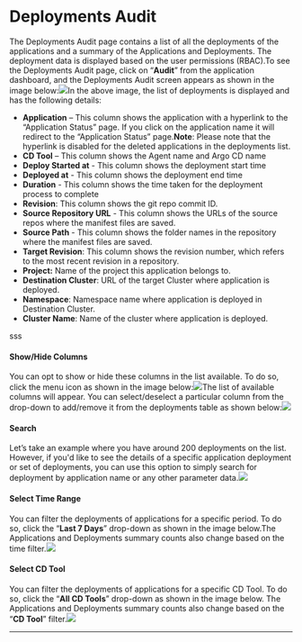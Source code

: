 # Deployments Audit



The Deployments Audit page contains a list of all the deployments of the applications and a summary of the Applications and Deployments. The deployment data is displayed based on the user permissions (RBAC).To see the Deployments Audit page, click on “**Audit**” from the application dashboard, and the Deployments Audit screen appears as shown in the image below:![](https://lh4.googleusercontent.com/7h8bn5t53QRmyV\_\_qzjsN8KexhWRFopvgk42kVmm9Who7dQLoUgaG-xcbG58R7Nl-PijtqF8-tULH5EOI8OQCgn4nW8F0jDfb514hCL1aMQAud8GLPXze6\_xK8ffM4ufcmxfIne-RH2aJV7sl1BzB1mt7xKKagmQ9hGxUzS-nMrpJcZmCFUBI6fmAA)In the above image, the list of deployments is displayed and has the following details:

* **Application** – This column shows the application with a hyperlink to the “Application Status” page. If you click on the application name it will redirect to the “Application Status” page.**Note**: Please note that the hyperlink is disabled for the deleted applications in the deployments list.
* **CD Tool** – This column shows the Agent name and Argo CD name
* **Deploy Started at** - This column shows the deployment start time
* **Deployed at** - This column shows the deployment end time
* **Duration** - This column shows the time taken for the deployment process to complete
* **Revision**: This column shows the git repo commit ID.
* **Source Repository URL** - This column shows the URLs of the source repos where the manifest files are saved.
* **Source Path** - This column shows the folder names in the repository where the manifest files are saved.
* **Target Revision**: This column shows the revision number, which refers to the most recent revision in a repository.
* **Project:** Name of the project this application belongs to.
* **Destination Cluster**: URL of the target Cluster where application is deployed.
* **Namespace**: Namespace name where application is deployed in Destination Cluster.
* **Cluster Name**: Name of the cluster where application is deployed.

sss

#### Show/Hide Columns <a href="#show-hide-columns" id="show-hide-columns"></a>

You can opt to show or hide these columns in the list available. To do so, click the menu icon as shown in the image below:![](https://lh3.googleusercontent.com/2luywDghe02PtVPxgH0kaUucEUcVrJoh-7HYo\_5yaWGaiQ6xvXORT4YIU-bNre54WnrwdI\_BXWHpjiVpicWMQRxwCY8No4Id1-3HFv5a9m0Qafp-CUekNTWt1vLcWRYOdQ3O9CL3n-Z-0eczU1RWC4NKmFwzLxhmmlAAYYJHg-VFZjv0Dafr8d4c4w)The list of available columns will appear. You can select/deselect a particular column from the drop-down to add/remove it from the deployments table as shown below:![](https://lh3.googleusercontent.com/jdTuK7XLdbTCc-PhnTXN\_IdXLWxrvHH06DhYHifjYpDJdUylf-NTlPNviN6LDzR65dOjmsw0sVDfSPIm0R4ZrjpWuotMybd3lKRQl17HoztF\_FGudF-5kHbVlH15HHI5vTltCw4WUQcuI1lZKAQUh5AcA3piMWZjryWJQ7lE9KxN1m20i21HzxxrMw)

#### **Search** <a href="#search" id="search"></a>

Let’s take an example where you have around 200 deployments on the list. However, if you'd like to see the details of a specific application deployment or set of deployments, you can use this option to simply search for deployment by application name or any other parameter data.![](https://lh3.googleusercontent.com/u3WzjGiuaCJVqkxYGVx4Fjb82\_DF3I6nsbOwITSuMbc99Gi1kKIl1Gco2UmfLSwf5OwFsmLquXSLLlsDnAlCkrTscS0muG5iXnsIHX7Rx2k5y3qVcZ8LXMGqeeChJAcu04d26gxgRZ-slwjlhgc4vCBZ\_e7VBpbeCUM2kAO\_j7acsv\_gFcPW2saSVQ)

#### **Select Time Range** <a href="#select-time-range" id="select-time-range"></a>

You can filter the deployments of applications for a specific period. To do so, click the “**Last 7 Days**” drop-down as shown in the image below.The Applications and Deployments summary counts also change based on the time filter.![](https://lh4.googleusercontent.com/ncVt9tiZERDN9sBk2cZ9QjpB5Z-7fnUxgSvH7\_ayVuvosMQbNVNHr5Kz-cDNpH-dL2bARKzYR33L\_h\_3Z0Vl8FEj5oiA3HBzvhLbJcNOaoCr4CCNlGYQzM2L6bFN8B5-4n9GH5F3qrjND5ri\_P3cLuX4FcItucJxEVm1RNNzAmmMc8oBb03PBCvi6w)

#### Select CD Tool <a href="#select-cd-tool" id="select-cd-tool"></a>

You can filter the deployments of applications for a specific CD Tool. To do so, click the “**All CD Tools**” drop-down as shown in the image below. The Applications and Deployments summary counts also change based on the “**CD Tool**” filter.![](https://lh3.googleusercontent.com/CR2EMm4oQWl9Zy-rUfroQA9n76YI-WLNDsZpIoYRuRVPNYzgZgFp7qLMkql\_WQdlj6ckSZHtio-ujjMQcLzvGdEpZQotP3dlvFJ3\_Iz1fpRXdyksOiVl5i1Mzb6wO1W2zgWDFxe8plkvkuirgijwyfo3\_8bLF3cAEJHqOhEmRejzlXeZkwgk86II2Q)

****
